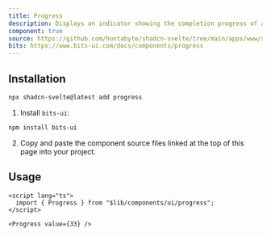 ```yaml
---
title: Progress
description: Displays an indicator showing the completion progress of a task, typically displayed as a progress bar.
component: true
source: https://github.com/huntabyte/shadcn-svelte/tree/main/apps/www/src/lib/registry/default/ui/progress
bits: https://www.bits-ui.com/docs/components/progress
---
```


<script>
  import { ComponentPreview, ManualInstall } from '$lib/components/docs';
</script>

<ComponentPreview name="progress-demo">

<div />

</ComponentPreview>

## Installation

```bash
npx shadcn-svelte@latest add progress
```

<ManualInstall>

1. Install `bits-ui`:

```bash
npm install bits-ui
```

2. Copy and paste the component source files linked at the top of this page into your project.

</ManualInstall>

## Usage

```svelte
<script lang="ts">
  import { Progress } from "$lib/components/ui/progress";
</script>

<Progress value={33} />
```
